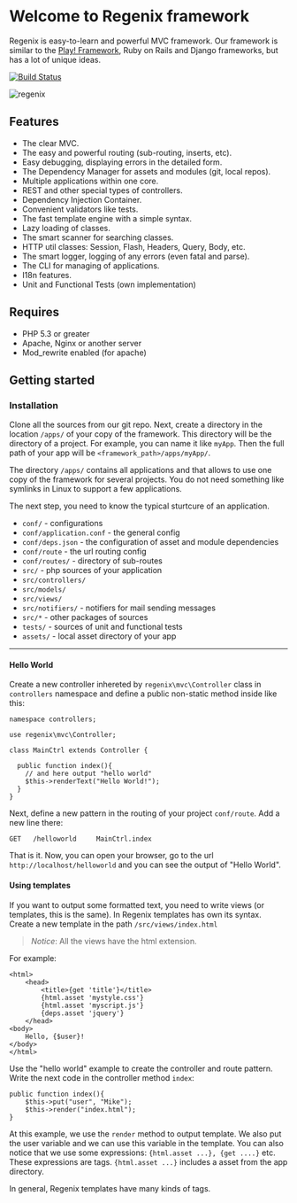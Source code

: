 Welcome to Regenix framework
============================

Regenix is easy-to-learn and powerful MVC framework. Our framework is similar to the [Play! Framework](http://playframework.com/),
Ruby on Rails and Django frameworks, but has a lot of unique ideas.

[![Build Status](https://travis-ci.org/dim-s/regenix.png?branch=dev)](https://travis-ci.org/dim-s/regenix)

![regenix](http://develstudio.ru/upload/medialibrary/cf8/cf88db498096a1eba21c75f7910a4ef4.png)

Features
--------
* The clear MVC.
* The easy and powerful routing (sub-routing, inserts, etc).
* Easy debugging, displaying errors in the detailed form.
* The Dependency Manager for assets and modules (git, local repos).
* Multiple applications within one core.
* REST and other special types of controllers.
* Dependency Injection Container.
* Convenient validators like tests.
* The fast template engine with a simple syntax.
* Lazy loading of classes.
* The smart scanner for searching classes.
* HTTP util classes: Session, Flash, Headers, Query, Body, etc.
* The smart logger, logging of any errors (even fatal and parse).
* The CLI for managing of applications.
* I18n features.
* Unit and Functional Tests (own implementation)


Requires
--------

* PHP 5.3 or greater
* Apache, Nginx or another server
* Mod_rewrite enabled (for apache)


Getting started
---------------

### Installation

Clone all the sources from our git repo. Next, create a directory in the location `/apps/` of your copy of the framework.
This directory will be the directory of a project. For example, you can name it like `myApp`. Then the full path of your 
app will be `<framework_path>/apps/myApp/`. 

The directory `/apps/` contains all applications and that allows to use one copy of the framework for
several projects. You do not need something like symlinks in Linux to support a few applications. 

The next step, you need to know the typical sturtcure of an application.

* `conf/` - configurations
 * `conf/application.conf` - the general config
 * `conf/deps.json` - the configuration of asset and module dependencies
 * `conf/route` - the url routing config
 * `conf/routes/` - directory of sub-routes
* `src/` - php sources of your application
 * `src/controllers/`
 * `src/models/`
 * `src/views/`
 * `src/notifiers/` - notifiers for mail sending messages
 * `src/*` - other packages of sources
* `tests/` - sources of unit and functional tests
* `assets/` - local asset directory of your app

---

#### Hello World

Create a new controller inhereted by `regenix\mvc\Controller` class in `controllers` namespace
and define a public non-static method inside like this:

    namespace controllers;

    use regenix\mvc\Controller;

    class MainCtrl extends Controller {
    
      public function index(){
        // and here output "hello world"
        $this->renderText("Hello World!");
      }
    }
    
Next, define a new pattern in the routing of your project `conf/route`. Add a new line there:

    GET   /helloworld     MainCtrl.index
    
That is it. Now, you can open your browser, go to the url `http://localhost/helloworld` and you 
can see the output of "Hello World".


#### Using templates

If you want to output some formatted text, you need to write views (or templates, this is the same).
In Regenix templates has own its syntax. Create a new template in the path `/src/views/index.html`

> *Notice*: All the views have the html extension.

For example:

    <html>
        <head>
            <title>{get 'title'}</title>
            {html.asset 'mystyle.css'}
            {html.asset 'myscript.js'}
            {deps.asset 'jquery'}
        </head>
    <body>
        Hello, {$user}!
    </body>
    </html>
    
Use the "hello world" example to create the controller and route pattern.
Write the next code in the controller method `index`:

    public function index(){
        $this->put("user", "Mike");
        $this->render("index.html");
    }
    
At this example, we use the `render` method to output template. We also put the user variable and
we can use this variable in the template. You can also notice that we use some expressions:
`{html.asset ...}, {get ....}` etc. These expressions are tags. `{html.asset ...}` includes 
a asset from the app directory. 

In general, Regenix templates have many kinds of tags. 
